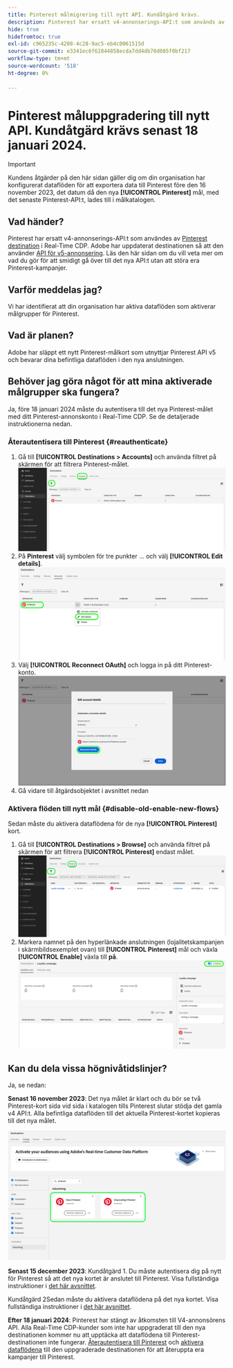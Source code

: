 ```yaml
---
title: Pinterest målmigrering till nytt API. Kundåtgärd krävs.
description: Pinterest har ersatt v4-annonserings-API:t som används av Pinterest-målet i Real-Time CDP. Förstå era åtgärdsobjekt för att smidigt gå över till det nya API:t utan avbrott i era Pinterest-kampanjer.
hide: true
hidefromtoc: true
exl-id: c965235c-4208-4c28-9ac5-eb4c0061515d
source-git-commit: e3341ec6f62844858ecda7dd4db70d085f0bf217
workflow-type: tm+mt
source-wordcount: '518'
ht-degree: 0%

---
```


# Pinterest måluppgradering till nytt API. Kundåtgärd krävs senast 18 januari 2024.

>[!IMPORTANT]
>
>Kundens åtgärder på den här sidan gäller dig om din organisation har konfigurerat dataflöden för att exportera data till Pinterest före den 16 november 2023, det datum då den nya **[!UICONTROL Pinterest]** mål, med det senaste Pinterest-API:t, lades till i målkatalogen.

## Vad händer?

Pinterest har ersatt v4-annonserings-API:t som användes av [Pinterest destination](/help/destinations/catalog/advertising/pinterest.md) i Real-Time CDP. Adobe har uppdaterat destinationen så att den använder [API för v5-annonsering](https://developers.pinterest.com/docs/getting-started/migration/). Läs den här sidan om du vill veta mer om vad du gör för att smidigt gå över till det nya API:t utan att störa era Pinterest-kampanjer.

## Varför meddelas jag?

Vi har identifierat att din organisation har aktiva dataflöden som aktiverar målgrupper för Pinterest.

## Vad är planen?

Adobe har släppt ett nytt Pinterest-målkort som utnyttjar Pinterest API v5 och bevarar dina befintliga dataflöden i den nya anslutningen.

## Behöver jag göra något för att mina aktiverade målgrupper ska fungera?

Ja, före 18 januari 2024 måste du autentisera till det nya Pinterest-målet med ditt Pinterest-annonskonto i Real-Time CDP. Se de detaljerade instruktionerna nedan.

### Återautentisera till Pinterest {#reauthenticate}

1. Gå till **[!UICONTROL Destinations > Accounts]** och använda filtret på skärmen för att filtrera Pinterest-målet.
   ![Filtrera endast Pinterest-konton](/help/destinations/assets/catalog/advertising/pinterest-migration/filter-pinterest-acconts-only.png)
2. På **Pinterest** välj symbolen för tre punkter ... och välj **[!UICONTROL Edit details]**.
   ![Välj redigeringsinformation](/help/destinations/assets/catalog/advertising/pinterest-migration/edit-details-pinterest.png)
3. Välj **[!UICONTROL Reconnect OAuth]** och logga in på ditt Pinterest-konto.
   ![Välj Koppla OAuth](/help/destinations/assets/catalog/advertising/pinterest-migration/reconnect-oauth-pinterest.png)
4. Gå vidare till åtgärdsobjektet i avsnittet nedan

### Aktivera flöden till nytt mål {#disable-old-enable-new-flows}

Sedan måste du aktivera dataflödena för de nya  **[!UICONTROL Pinterest]** kort.

1. Gå till **[!UICONTROL Destinations > Browse]** och använda filtret på skärmen för att filtrera **[!UICONTROL Pinterest]** endast målet.
   ![Filtrera endast Pinterest-dataflöden på fliken Bläddra](/help/destinations/assets/catalog/advertising/pinterest-migration/filter-pinterest-browse.png)
2. Markera namnet på den hyperlänkade anslutningen (lojalitetskampanjen i skärmbildsexemplet ovan) till **[!UICONTROL Pinterest]** mål och växla **[!UICONTROL Enable]** växla till **på**.
   ![Aktivera/inaktivera för nya anslutningar och för gamla anslutningar](/help/destinations/assets/catalog/advertising/pinterest-migration/enable-disable-toggle-new-destination.png)

<!--

While no disruption to your campaigns is expected, remember to check in the Pinterest UI that everything works as expected.

-->

## Kan du dela vissa högnivåtidslinjer?

Ja, se nedan:

**Senast 16 november 2023**: Det nya målet är klart och du bör se två Pinterest-kort sida vid sida i katalogen tills Pinterest slutar stödja det gamla v4 API:t. Alla befintliga dataflöden till det aktuella Pinterest-kortet kopieras till det nya målet.

![Gammalt och nytt Pinterest-mål sida vid sida](/help/destinations/assets/catalog/advertising/pinterest-migration/pinterest-two-cards-side-by-side.png)

<!--

>[!IMPORTANT]
>
>After November 16th, 2023 the legacy Pinterest destination is marked **[!UICONTROL Deprecating]**. <span class="preview">Any changes that you make to dataflows to the (Deprecating) Pinterest destination after November 16th will *not* be automatically carried over to the new Pinterest destination. </span>
>For example, we *do not recommend* that you activate new audiences to the old destination after November 16th. If you do that, you will then have to follow the [regular activation steps](/help/destinations/ui/activate-segment-streaming-destinations.md) to add the audience to the new destination once the customer actions are taken.

-->

**Senast 15 december 2023**: <span class="preview">Kundåtgärd 1</span>. Du måste autentisera dig på nytt för Pinterest så att det nya kortet är anslutet till Pinterest. Visa fullständiga instruktioner i [det här avsnittet](#reauthenticate).

<span class="preview">Kundåtgärd 2</span>Sedan måste du aktivera dataflödena på det nya kortet. Visa fullständiga instruktioner i [det här avsnittet](#disable-old-enable-new-flows).

<!--

>[!IMPORTANT]
>
>After December 15th, 2023, Adobe does not guarantee the integrity of dataflows to the old **[!UICONTROL (Deprecating) Pinterest]** destination.

-->

**Efter 18 januari 2024**: <span class="preview">Pinterest har stängt av åtkomsten till V4-annonsörens API. Alla Real-Time CDP-kunder som inte har uppgraderat till den nya destinationen kommer nu att upptäcka att dataflödena till Pinterest-destinationen inte fungerar. [Återautentisera till Pinterest](#reauthenticate) och [aktivera dataflödena](#disable-old-enable-new-flows) till den uppgraderade destinationen för att återuppta era kampanjer till Pinterest.</span>

<!--

## Other items to note

After you enable the dataflows on the new destination card and disable the dataflows on the old destination cards, you should see no disruption in your campaigns or in the numbers of qualified profiles in the audiences coming in from Adobe Real-Time CDP.

-->
